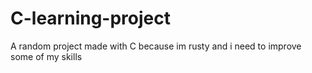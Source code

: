 # C-learning-project
A random project made with C because im rusty and i need to improve some of my skills
